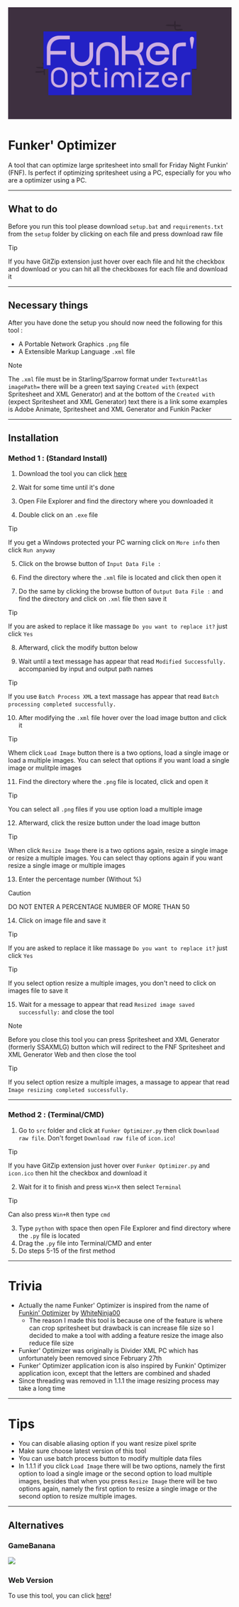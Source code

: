 <img alt="Banner" src="https://raw.githubusercontent.com/sirthegamercoder/Funker-Optimizer/refs/heads/main/art/Banner.png"/>

# Funker' Optimizer 
A tool that can optimize large spritesheet into small for Friday Night Funkin' (FNF). Is perfect if optimizing spritesheet using a PC, especially for you who are a optimizer using a PC.

---

## What to do
Before you run this tool please download `setup.bat` and `requirements.txt` from the `setup` folder by clicking on each file and press download raw file
>[!TIP]
>If you have GitZip extension just hover over each file and hit the checkbox and download or you can hit all the checkboxes for each file and download it

---

## Necessary things
After you have done the setup you should now need the following for this tool :
* A Portable Network Graphics `.png` file
* A Extensible Markup Language `.xml` file
> [!NOTE]
> The `.xml` file must be in Starling/Sparrow format under `TextureAtlas imagePath=` there will be a green text saying `Created with` (expect Spritesheet and XML Generator) and at the bottom of the `Created with` (expect Spritesheet and XML Generator) text there is a link some examples is Adobe Animate, Spritesheet and XML Generator and Funkin Packer

---

## Installation
### Method 1 : (Standard Install)
1. Download the tool you can click [here](https://github.com/sirthegamercoder/Funker-Optimizer/releases)

2. Wait for some time until it's done

3. Open File Explorer and find the directory where you downloaded it

4. Double click on an `.exe` file
> [!TIP]
> If you get a Windows protected your PC warning click on `More info` then click `Run anyway`

5. Click on the browse button of `Input Data File :`

6. Find the directory where the `.xml` file is located and click then open it

7. Do the same by clicking the browse button of `Output Data File :` and find the directory and click on `.xml` file then save it
> [!TIP]
> If you are asked to replace it like massage `Do you want to replace it?` just click `Yes`

8. Afterward, click the modify button below

9. Wait until a text message has appear that read `Modified Successfully.` accompanied by input and output path names
> [!TIP]
> If you use `Batch Process XML` a text massage has appear that read `Batch processing completed successfully.`

10. After modifying the `.xml` file hover over the load image button and click it
> [!TIP]
> Whem click `Load Image` button there is a two options, load a single image or load a multiple images. You can select that options if you want load a single image or mulitple images

11. Find the directory where the `.png` file is located, click and open it
> [!TIP]
> You can select all `.png` files if you use option load a multiple image

12. Afterward, click the resize button under the load image button
> [!TIP]
> When click `Resize Image` there is a two options again, resize a single image or resize a multiple images. You can select thay options again if you want resize a single image or multiple images

13. Enter the percentage number (Without %)
> [!CAUTION]
> DO NOT ENTER A PERCENTAGE NUMBER OF MORE THAN 50

14. Click on image file and save it
> [!TIP]
> If you are asked to replace it like massage `Do you want to replace it?` just click `Yes`

> [!TIP]
> If you select option resize a multiple images, you don't need to click on images file to save it

15. Wait for a message to appear that read `Resized image saved successfully:` and close the tool
> [!NOTE]
> Before you close this tool you can press Spritesheet and XML Generator (formerly SSAXMLG) button which will redirect to the FNF Spritesheet and XML Generator Web and then close the tool

> [!TIP]
> If you select option resize a multiple images, a massage to appear that read `Image resizing completed successfully.`

---

### Method 2 : (Terminal/CMD)
1. Go to `src` folder and click at `Funker Optimizer.py` then click `Download raw file`. Don't forget `Download raw file` of `icon.ico`!
> [!TIP]
> If you have GitZip extension just hover over `Funker Optimizer.py` and `icon.ico` then hit the checkbox and download it

2. Wait for it to finish and press `Win+X` then select `Terminal`
> [!TIP]
> Can also press `Win+R` then type `cmd`

3. Type `python` with space then open File Explorer and find directory where the `.py` file is located
4. Drag the `.py` file into Terminal/CMD and enter
5. Do steps 5-15 of the first method

---

# Trivia
- Actually the name Funker' Optimizer is inspired from the name of [Funkin' Optimizer](https://github.com/WhiteNinja00/Funkin-Optimizer) by [WhiteNinja00](https://github.com/WhiteNinja00)
  - The reason I made this tool is because one of the feature is where can crop spritesheet but drawback is can increase file size so I decided to make a tool with adding a feature resize the image also reduce file size
- Funker' Optimizer was originally is Divider XML PC which has unfortunately been removed since February 27th
- Funker' Optimizer application icon is also inspired by Funkin' Optimizer application icon, except that the letters are combined and shaded
- Since threading was removed in 1.1.1 the image resizing process may take a long time

---

# Tips
- You can disable aliasing option if you want resize pixel sprite
- Make sure choose latest version of this tool
- You can use batch process button to modify multiple data files
- In 1.1.1 if you click `Load Image` there will be two options, namely the first option to load a single image or the second option to load multiple images, besides that when you press `Resize Image` there will be two options again, namely the first option to resize a single image or the second option to resize multiple images.
 
---
## Alternatives
### GameBanana

<a href="https://gamebanana.com/tools/19963"><img src="https://images.gamebanana.com/img/embeddables/Tool_19963_large.jpg?1749456793"/></a>

### Web Version
To use this tool, you can click [here](https://sirthegamercoder.github.io/Funker-Optimizer/)!
